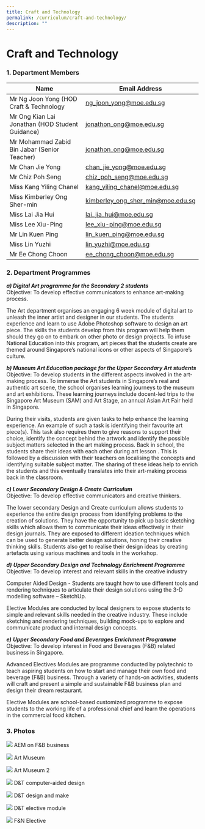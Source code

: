 ```yaml
---
title: Craft and Technology
permalink: /curriculum/craft-and-technology/
description: ""
---
```

# **Craft and Technology**

### 1\. Department Members

| Name 	| Email Address 	|
|---	|---	|
| Mr Ng Joon Yong (HOD Craft & Technology 	| [ng_joon_yong@moe.edu.sg](mailto:ng_joon_yong@moe.edu.sg) 	|
| Mr Ong Kian Lai Jonathan (HOD Student Guidance) 	| [jonathon_ong@moe.edu.sg](mailto:jonathon_ong@moe.edu.sg) 	|
| Mr Mohammad Zabid Bin Jabar (Senior Teacher) 	| [jonathon_ong@moe.edu.sg](mailto:mohammad_zabid_jabar@moe.edu.sg) 	|
| Mr Chan Jie Yong 	| [chan_jie_yong@moe.edu.sg](mailto:chan_jie_yong@moe.edu.sg) 	|
| Mr Chiz Poh Seng 	| [chiz_poh_seng@moe.edu.sg](mailto:chiz_poh_seng@moe.edu.sg) 	|
| Miss Kang Yiling Chanel 	| [kang_yiling_chanel@moe.edu.sg](mailto:kang_yiling_chanel@moe.edu.sg) 	|
| Miss Kimberley Ong Sher-min 	| [kimberley_ong_sher_min@moe.edu.sg](mailto:kimberley_ong_sher_min@moe.edu.sg) 	|
| Miss Lai Jia Hui 	| [lai_jia_hui@moe.edu.sg](mailto:lai_jia_hui@moe.edu.sg) 	|
| Miss Lee Xiu-Ping 	| [lee_xiu-ping@moe.edu.sg](mailto:lee_xiu-ping@moe.edu.sg) 	|
| Mr Lin Kuen Ping 	| [lin_kuen_ping@moe.edu.sg](mailto:lin_kuen_ping@moe.edu.sg) 	|
| Miss Lin Yuzhi 	| [lin_yuzhi@moe.edu.sg](mailto:lin_yuzhi@moe.edu.sg) 	|
| Mr Ee Chong Choon 	| [ee_chong_choon@moe.edu.sg](mailto:ee_chong_choon@moe.edu.sg) 	|


### 2\. Department Programmes

_**a) Digital Art programme for the Secondary 2 students**_  
Objective: To develop effective communicators to enhance art-making process.

The Art department organises an engaging 6 week module of digital art to unleash the inner artist and designer in our students. The students experience and learn to use Adobe Photoshop software to design an art piece. The skills the students develop from this program will help them should they go on to embark on other photo or design projects. To infuse National Education into this program, art pieces that the students create are themed around Singapore’s national icons or other aspects of Singapore’s culture.

_**b) Museum Art Education package for the Upper Secondary Art students**_  
Objective: To develop students in the different aspects involved in the art-making process. To immerse the Art students in Singapore’s real and authentic art scene, the school organises learning journeys to the museum and art exhibitions. These learning journeys include docent-led trips to the Singapore Art Museum (SAM) and Art Stage, an annual Asian Art Fair held in Singapore.

During their visits, students are given tasks to help enhance the learning experience. An example of such a task is identifying their favourite art piece(s). This task also requires them to give reasons to support their choice, identify the concept behind the artwork and identify the possible subject matters selected in the art making process. Back in school, the students share their ideas with each other during art lesson . This is followed by a discussion with their teachers on localising the concepts and identifying suitable subject matter. The sharing of these ideas help to enrich the students and this eventually translates into their art-making process back in the classroom.

_**c) Lower Secondary Design & Create Curriculum**_  
Objective: To develop effective communicators and creative thinkers.

The lower secondary Design and Create curriculum allows students to experience the entire design process from identifying problems to the creation of solutions. They have the opportunity to pick up basic sketching skills which allows them to communicate their ideas effectively in their design journals. They are exposed to different ideation techniques which can be used to generate better design solutions, honing their creative thinking skills. Students also get to realise their design ideas by creating artefacts using various machines and tools in the workshop.

_**d)**_ **_Upper Secondary Design and Technology Enrichment Programme_**  
Objective: To develop interest and relevant skills in the creative industry

Computer Aided Design - Students are taught how to use different tools and rendering techniques to articulate their design solutions using the 3-D modelling software – SketchUp.

Elective Modules are conducted by local designers to expose students to simple and relevant skills needed in the creative industry. These include sketching and rendering techniques, building mock-ups to explore and communicate product and internal design concepts.

_**e)**_ **_Upper Secondary Food and Beverages Enrichment Programme_**  
Objective: To develop interest in Food and Beverages (F&B) related business in Singapore.

Advanced Electives Modules are programme conducted by polytechnic to teach aspiring students on how to start and manage their own food and beverage (F&B) business. Through a variety of hands-on activities, students will craft and present a simple and sustainable F&B business plan and design their dream restaurant.

Elective Modules are school-based customized programme to expose students to the working life of a professional chief and learn the operations in the commercial food kitchen.


### 3\. Photos

![](/images/AEM-on-FB-business-1024x768-1.jpg)
AEM on F&B business

![](/images/Art-Museum-1024x768-1.jpg)
Art Museum

![](/images/Art-Museum-2-768x1024-1.jpg)
Art Museum 2

![](/images/DT-computer-aided-design-1024x768-1.jpg)
D&T computer-aided design

![](/images/DT-design-and-make-1024x768-1.jpg)
D&T design and make

![](/images/DT-elective-module-1024x768-1.jpeg)
D&T elective module

![](/images/FN-Elective-768x1024-1.jpg)
F&N Elective



